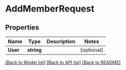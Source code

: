 # AddMemberRequest

## Properties

Name | Type | Description | Notes
------------ | ------------- | ------------- | -------------
**User** | **string** |  | [optional] 

[[Back to Model list]](../README.md#documentation-for-models) [[Back to API list]](../README.md#documentation-for-api-endpoints) [[Back to README]](../README.md)


